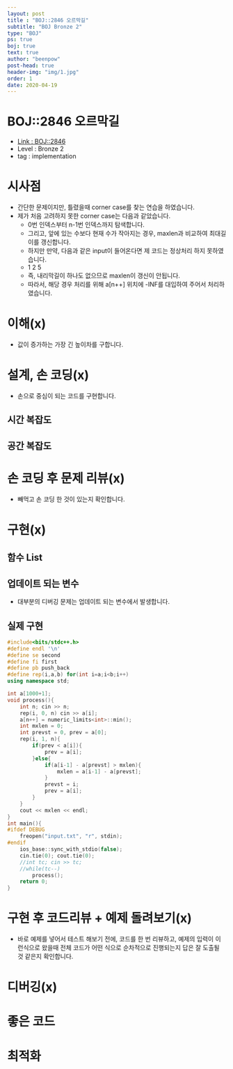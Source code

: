 ```yaml
---
layout: post
title : "BOJ::2846 오르막길"
subtitle: "BOJ Bronze 2"
type: "BOJ"
ps: true
boj: true
text: true
author: "beenpow"
post-head: true
header-img: "img/1.jpg"
order: 1
date: 2020-04-19
---
```

# BOJ::2846 오르막길
- [Link : BOJ::2846](https://www.acmicpc.net/problem/2846)
- Level : Bronze 2
- tag : implementation

# 시사점
- 간단한 문제이지만, 틀렸을때 corner case를 찾는 연습을 하였습니다.
- 제가 처음 고려하지 못한 corner case는 다음과 같았습니다.
  - 0번 인덱스부터 n-1번 인덱스까지 탐색합니다.
  - 그리고, 앞에 있는 수보다 현재 수가 작아지는 경우, maxlen과 비교하여 최대길이를 갱신합니다.
  - 하지만 만약, 다음과 같은 input이 들어온다면 제 코드는 정상처리 하지 못하였습니다.
  - 1 2 5
  - 즉, 내리막길이 하나도 없으므로 maxlen이 갱신이 안됩니다.
  - 따라서, 해당 경우 처리를 위해 a[n++] 위치에 -INF를 대입하여 주어서 처리하였습니다.

# 이해(x)
- 값이 증가하는 가장 긴 높이차를 구합니다.

# 설계, 손 코딩(x)
- 손으로 중심이 되는 코드를 구현합니다.

## 시간 복잡도

## 공간 복잡도

# 손 코딩 후 문제 리뷰(x)
- 빼먹고 손 코딩 한 것이 있는지 확인합니다.

# 구현(x)

## 함수 List 

## 업데이트 되는 변수
- 대부분의 디버깅 문제는 업데이트 되는 변수에서 발생합니다.

## 실제 구현 

```cpp
#include<bits/stdc++.h>
#define endl '\n'
#define se second
#define fi first
#define pb push_back
#define rep(i,a,b) for(int i=a;i<b;i++)
using namespace std;

int a[1000+1];
void process(){
    int n; cin >> n;
    rep(i, 0, n) cin >> a[i];
    a[n++] = numeric_limits<int>::min();
    int mxlen = 0;
    int prevst = 0, prev = a[0];
    rep(i, 1, n){
        if(prev < a[i]){
            prev = a[i];
        }else{
            if(a[i-1] - a[prevst] > mxlen){
                mxlen = a[i-1] - a[prevst];
            }
            prevst = i;
            prev = a[i];
        }
    }
    cout << mxlen << endl;
}
int main(){
#ifdef DEBUG
    freopen("input.txt", "r", stdin);
#endif
    ios_base::sync_with_stdio(false);
    cin.tie(0); cout.tie(0);
    //int tc; cin >> tc;
    //while(tc--)
        process();
    return 0;
}
```

# 구현 후 코드리뷰 + 예제 돌려보기(x)
- 바로 예제를 넣어서 테스트 해보기 전에, 코드를 한 번 리뷰하고, 예제의 입력이 이런식으로 왔을때
  전체 코드가 어떤 식으로 순차적으로 진행되는지 답은 잘 도출될 것 같은지 확인합니다.

# 디버깅(x)

# 좋은 코드

# 최적화
